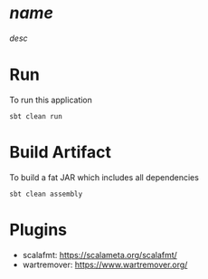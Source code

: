 # $name$
$desc$

# Run
To run this application
```
sbt clean run
```

# Build Artifact
To build a fat JAR which includes all dependencies
```
sbt clean assembly
```

# Plugins
- scalafmt: https://scalameta.org/scalafmt/
- wartremover: https://www.wartremover.org/